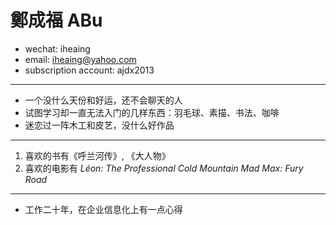 # 鄭成福 ABu

 - wechat: iheaing
 - email: iheaing@yahoo.com
 - subscription account: ajdx2013

 ***

 - 一个没什么天份和好运，还不会聊天的人
 - 试图学习却一直无法入门的几样东西：羽毛球、素描、书法、咖啡
 - 迷恋过一阵木工和皮艺，没什么好作品

 ***
 1. 喜欢的书有《呼兰河传》, 《大人物》
 1. 喜欢的电影有
   *Léon: The Professional*
   *Cold Mountain*
   *Mad Max: Fury Road*

 ***
 - 工作二十年，在企业信息化上有一点心得
